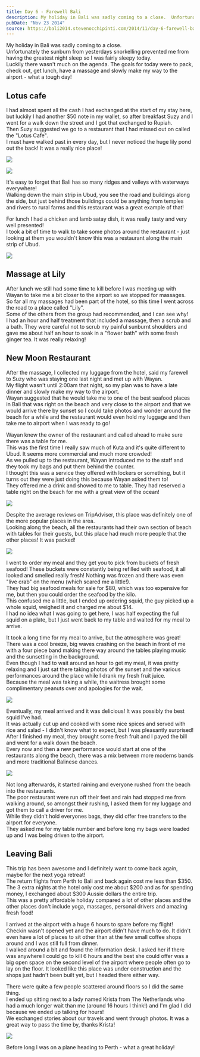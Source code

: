 ```yaml
---
title: Day 6 - Farewell Bali
description: My holiday in Bali was sadly coming to a close.  Unfortunately the sunburn from yesterdays snorkelling prevented me from having the greatest...
pubDate: "Nov 23 2014"
source: https://bali2014.stevenocchipinti.com/2014/11/day-6-farewell-bali.html
---
```


My holiday in Bali was sadly coming to a close.  
Unfortunately the sunburn from yesterdays snorkelling prevented me from having the greatest night sleep so I was fairly sleepy today.  
Luckily there wasn't much on the agenda. The goals for today were to pack, check out, get lunch, have a massage and slowly make my way to the airport - what a tough day!

## Lotus cafe

I had almost spent all the cash I had exchanged at the start of my stay here, but luckily I had another $50 note in my wallet, so after breakfast Suzy and I went for a walk down the street and I got that exchanged to Rupiah.  
Then Suzy suggested we go to a restaurant that I had missed out on called the "Lotus Cafe".  
I must have walked past in every day, but I never noticed the huge lily pond out the back! It was a really nice place!

[![](https://2.bp.blogspot.com/-q5k3uN8ARqA/VHlbkTtY_LI/AAAAAAAABpY/Zk35GN13_dg/s1600/DSC_2038.JPG)](https://2.bp.blogspot.com/-q5k3uN8ARqA/VHlbkTtY_LI/AAAAAAAABpY/Zk35GN13_dg/s1600/DSC_2038.JPG)

[![](https://1.bp.blogspot.com/-KzPHcLm9xC0/VHlbl9wS5cI/AAAAAAAABpg/sOwPT8jYt6I/s1600/DSC_2044.JPG)](https://1.bp.blogspot.com/-KzPHcLm9xC0/VHlbl9wS5cI/AAAAAAAABpg/sOwPT8jYt6I/s1600/DSC_2044.JPG)

It's easy to forget that Bali has so many ridges and valleys with waterways everywhere!  
Walking down the main strip in Ubud, you see the road and buildings along the side, but just behind those buildings could be anything from temples and rivers to rural farms and this restaurant was a great example of that!

For lunch I had a chicken and lamb satay dish, it was really tasty and very well presented!  
I took a bit of time to walk to take some photos around the restaurant - just looking at them you wouldn't know this was a restaurant along the main strip of Ubud.

[![](https://3.bp.blogspot.com/-ZJq2KZ8B-js/VHlbnqR3kBI/AAAAAAAABpo/irrtgLoUUQI/s1600/DSC_2045.JPG)](https://3.bp.blogspot.com/-ZJq2KZ8B-js/VHlbnqR3kBI/AAAAAAAABpo/irrtgLoUUQI/s1600/DSC_2045.JPG)

## Massage at Lily

After lunch we still had some time to kill before I was meeting up with Wayan to take me a bit closer to the airport so we stopped for massages.  
So far all my massages had been part of the hotel, so this time I went across the road to a place called "Lily".  
Some of the others from the group had recommended, and I can see why!  
I had an hour and half treatment that included a massage, then a scrub and a bath. They were careful not to scrub my painful sunburnt shoulders and gave me about half an hour to soak in a "flower bath" with some fresh ginger tea. It was really relaxing!

## New Moon Restaurant

After the massage, I collected my luggage from the hotel, said my farewell to Suzy who was staying one last night and met up with Wayan.  
My flight wasn't until 2:00am that night, so my plan was to have a late dinner and slowly make my way to the airport.  
Wayan suggested that he would take me to one of the best seafood places in Bali that was right on the beach and very close to the airport and that we would arrive there by sunset so I could take photos and wonder around the beach for a while and the restaurant would even hold my luggage and then take me to airport when I was ready to go!

Wayan knew the owner of the restaurant and called ahead to make sure there was a table for me.  
This was the first time I really saw much of Kuta and it's quite different to Ubud. It seems more commercial and much more crowded!  
As we pulled up to the restaurant, Wayan introduced me to the staff and they took my bags and put them behind the counter.  
I thought this was a service they offered with lockers or something, but it turns out they were just doing this because Wayan asked them to!  
They offered me a drink and showed to me to table. They had reserved a table right on the beach for me with a great view of the ocean!

[![](https://3.bp.blogspot.com/-uB8r-PDOFds/VHlb0R_bAUI/AAAAAAAABpw/Ye1yofyAJsc/s1600/DSC_2080-1.jpg)](https://3.bp.blogspot.com/-uB8r-PDOFds/VHlb0R_bAUI/AAAAAAAABpw/Ye1yofyAJsc/s1600/DSC_2080-1.jpg)

Despite the average reviews on TripAdviser, this place was definitely one of the more popular places in the area.  
Looking along the beach, all the restaurants had their own section of beach with tables for their guests, but this place had much more people that the other places! It was packed!

[![](https://3.bp.blogspot.com/-72OHv2G6gRs/VHlh07FFs2I/AAAAAAAABqI/agixn86DAXU/s1600/DSC_2111.JPG)](https://3.bp.blogspot.com/-72OHv2G6gRs/VHlh07FFs2I/AAAAAAAABqI/agixn86DAXU/s1600/DSC_2111.JPG)

I went to order my meal and they get you to pick from buckets of fresh seafood! These buckets were constantly being refilled with seafood, it all looked and smelled really fresh! Nothing was frozen and there was even "live crab" on the menu (which scared me a little!).  
They had big seafood meals for sale for $80, which was too expensive for me, but then you could order the seafood by the kilo.  
This confused me a little, but I ended up ordering squid, the guy picked up a whole squid, weighed it and charged me about $14.  
I had no idea what I was going to get here, I was half expecting the full squid on a plate, but I just went back to my table and waited for my meal to arrive.

It took a long time for my meal to arrive, but the atmosphere was great!  
There was a cool breeze, big waves crashing on the beach in front of me with a four piece band making there way around the tables playing music and the sunsetting in the background.  
Even though I had to wait around an hour to get my meal, it was pretty relaxing and I just sat there taking photos of the sunset and the various performances around the place while I drank my fresh fruit juice.  
Because the meal was taking a while, the waitress brought some complimentary peanuts over and apologies for the wait.

[![](https://3.bp.blogspot.com/-w2NUgXVZhko/VHlizUbdKYI/AAAAAAAABqY/T-zpQsXzSLE/s1600/DSC_2133.JPG)](https://3.bp.blogspot.com/-w2NUgXVZhko/VHlizUbdKYI/AAAAAAAABqY/T-zpQsXzSLE/s1600/DSC_2133.JPG)

Eventually, my meal arrived and it was delicious! It was possibly the best squid I've had.  
It was actually cut up and cooked with some nice spices and served with rice and salad - I didn't know what to expect, but I was pleasantly surprised!  
After I finished my meal, they brought some fresh fruit and I payed the bill and went for a walk down the beach.  
Every now and then a new performance would start at one of the restaurants along the beach, there was a mix between more moderns bands and more traditional Balinese dances.

[![](https://2.bp.blogspot.com/-c8iLz983qMk/VHlitjkfl9I/AAAAAAAABqQ/Up8OpSJVKOY/s1600/DSC_2159.JPG)](https://2.bp.blogspot.com/-c8iLz983qMk/VHlitjkfl9I/AAAAAAAABqQ/Up8OpSJVKOY/s1600/DSC_2159.JPG)

Not long afterwards, it started raining and everyone rushed from the beach into the restaurants.  
The poor restaurant were run off their feet and rain had stopped me from walking around, so amongst their rushing, I asked them for my luggage and got them to call a driver for me.  
While they didn't hold everyones bags, they did offer free transfers to the airport for everyone.  
They asked me for my table number and before long my bags were loaded up and I was being driven to the airport.

## Leaving Bali

This trip has been awesome and I definitely want to come back again, maybe for the next yoga retreat!  
The return flights from Perth to Bali and back again cost me less than $350.  
The 3 extra nights at the hotel only cost me about $200 and as for spending money, I exchanged about $300 Aussie dollars the entire trip.  
This was a pretty affordable holiday compared a lot of other places and the other places don't include yoga, massages, personal drivers and amazing fresh food!

I arrived at the airport with a huge 6 hours to spare before my flight!  
Checkin wasn't opened yet and the airport didn't have much to do. It didn't even have a lot of places to sit other than at the few small coffee shops around and I was still full from dinner.  
I walked around a bit and found the information desk. I asked her if there was anywhere I could go to kill 6 hours and the best she could offer was a big open space on the second level of the airport where people often go to lay on the floor. It looked like this place was under construction and the shops just hadn't been built yet, but I headed there either way.

There were quite a few people scattered around floors so I did the same thing.  
I ended up sitting next to a lady named Krista from The Netherlands who had a much longer wait than me (around 16 hours I think!) and I'm glad I did because we ended up talking for hours!  
We exchanged stories about our travels and went through photos. It was a great way to pass the time by, thanks Krista!

[![](https://3.bp.blogspot.com/-UQ3JLJJAgP4/VHlaSyFKl8I/AAAAAAAABpQ/vdGwemTtWcA/s1600/20141123_222454.jpg)](https://3.bp.blogspot.com/-UQ3JLJJAgP4/VHlaSyFKl8I/AAAAAAAABpQ/vdGwemTtWcA/s1600/20141123_222454.jpg)

Before long I was on a plane heading to Perth - what a great holiday!
